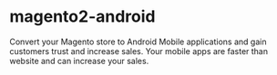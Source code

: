 # magento2-android
Convert your Magento store to Android Mobile applications and gain customers trust and increase sales. Your mobile apps are faster than website and can increase your sales.
